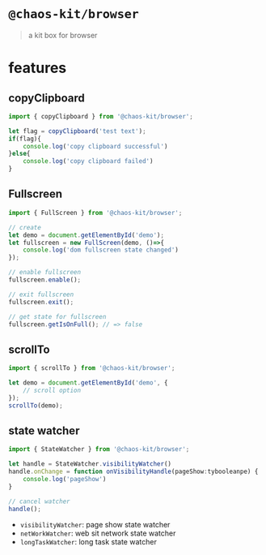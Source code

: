 # `@chaos-kit/browser`

>  a kit box for browser


# features

## copyClipboard

```ts
import { copyClipboard } from '@chaos-kit/browser';

let flag = copyClipboard('test text');
if(flag){
    console.log('copy clipboard successful')
}else{
    console.log('copy clipboard failed')
}
```

## Fullscreen

```ts
import { FullScreen } from '@chaos-kit/browser';

// create
let demo = document.getElementById('demo');
let fullscreen = new FullScreen(demo, ()=>{
    console.log('dom fullscreen state changed')
});

// enable fullscreen
fullscreen.enable();

// exit fullscreen
fullscreen.exit();

// get state for fullscreen
fullscreen.getIsOnFull(); // => false
```

## scrollTo

```ts
import { scrollTo } from '@chaos-kit/browser';

let demo = document.getElementById('demo', {
    // scroll option
});
scrollTo(demo);
```

## state watcher

```ts
import { StateWatcher } from '@chaos-kit/browser';

let handle = StateWatcher.visibilityWatcher()
handle.onChange = function onVisibilityHandle(pageShow:tybooleanpe) {
    console.log('pageShow')
}

// cancel watcher
handle();
```

- `visibilityWatcher`: page show state watcher
- `netWorkWatcher`: web sit network state watcher
- `longTaskWatcher`: long task state watcher